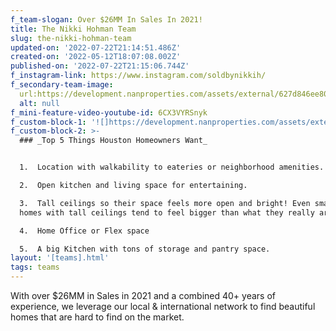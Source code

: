 ```yaml
---
f_team-slogan: Over $26MM In Sales In 2021!
title: The Nikki Hohman Team
slug: the-nikki-hohman-team
updated-on: '2022-07-22T21:14:51.486Z'
created-on: '2022-05-12T18:07:08.002Z'
published-on: '2022-07-22T21:15:06.744Z'
f_instagram-link: https://www.instagram.com/soldbynikkih/
f_secondary-team-image:
  url:https://development.nanproperties.com/assets/external/627d846ee80186a62c2f86ac___9129202.jpeg
  alt: null
f_mini-feature-video-youtube-id: 6CX3VYRSnyk
f_custom-block-1: '![]https://development.nanproperties.com/assets/external/62db12d18757e877e3f7c0c1_nikki-hohman-team-3201.jpeg)'
f_custom-block-2: >-
  ### _Top 5 Things Houston Homeowners Want_


  1.  Location with walkability to eateries or neighborhood amenities.

  2.  Open kitchen and living space for entertaining.

  3.  Tall ceilings so their space feels more open and bright! Even smaller
  homes with tall ceilings tend to feel bigger than what they really are!

  4.  Home Office or Flex space

  5.  A big Kitchen with tons of storage and pantry space.
layout: '[teams].html'
tags: teams
---
```


With over $26MM in Sales in 2021 and a combined 40+ years of experience, we leverage our local & international network to find beautiful homes that are hard to find on the market.
